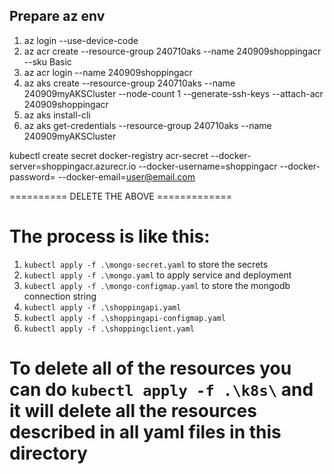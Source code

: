 ## Prepare az env

1. az login --use-device-code
2. az acr create --resource-group 240710aks --name 240909shoppingacr --sku Basic  
3. az acr login --name 240909shoppingacr
4. az aks create --resource-group 240710aks --name 240909myAKSCluster --node-count 1 --generate-ssh-keys --attach-acr 240909shoppingacr
5. az aks install-cli
6. az aks get-credentials --resource-group 240710aks --name 240909myAKSCluster


kubectl create secret docker-registry acr-secret --docker-server=shoppingacr.azurecr.io --docker-username=shoppingacr --docker-password=<containerregistryaccesskeypasswordhere> --docker-email=user@email.com


========== DELETE THE ABOVE =============

# The process is like this:
1. `kubectl apply -f .\mongo-secret.yaml` to store the secrets
1. `kubectl apply -f .\mongo.yaml` to apply service and deployment
1. `kubectl apply -f .\mongo-configmap.yaml` to store the mongodb connection string
1. `kubectl apply -f .\shoppingapi.yaml`
1. `kubectl apply -f .\shoppingapi-configmap.yaml`
1. `kubectl apply -f .\shoppingclient.yaml`

# To delete all of the resources you can do `kubectl apply -f .\k8s\` and it will delete all the resources described in all yaml files in this directory